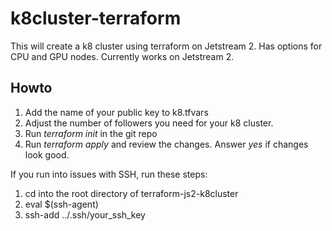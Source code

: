 # k8cluster-terraform
This will create a k8 cluster using terraform on Jetstream 2. Has options for CPU and GPU nodes. Currently works on Jetstream 2.

## Howto
1. Add the name of your public key to k8.tfvars
2. Adjust the number of followers you need for your k8 cluster.
3. Run *terraform init* in the git repo
4. Run *terraform apply* and review the changes. Answer *yes* if changes look good.

If you run into issues with SSH, run these steps:
1. cd into the root directory of terraform-js2-k8cluster
2. eval $(ssh-agent)
3. ssh-add ../.ssh/your_ssh_key
